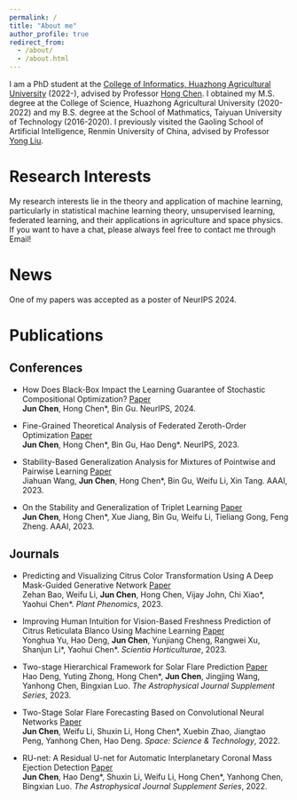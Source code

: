 ```yaml
---
permalink: /
title: "About me"
author_profile: true
redirect_from: 
  - /about/
  - /about.html
---
```


I am a PhD student at the [College of Informatics, Huazhong Agricultural University](https://coi.hzau.edu.cn/) (2022-), advised by Professor [Hong Chen](https://chenhongml.github.io/). I obtained my M.S. degree at the College of Science, Huazhong Agricultural University (2020-2022) and my B.S. degree at the School of Mathmatics, Taiyuan University of Technology (2016-2020). I previously visited the Gaoling School of Artificial Intelligence, Renmin University of China, advised by Professor [Yong Liu](https://liuyonggsai.github.io/chinese/).

Research Interests
======
My research interests lie in the theory and application of machine learning, particularly in statistical machine learning theory, unsupervised learning, federated learning, and their applications in agriculture and space physics. If you want to have a chat, please always feel free to contact me through Email!

News
======
One of my papers was accepted as a poster of NeurIPS 2024.

Publications
======
Conferences
-
- How Does Black-Box Impact the Learning Guarantee of Stochastic Compositional Optimization? [Paper](https://neurips.cc/virtual/2024/poster/96688)
<br>**Jun Chen**, Hong Chen*, Bin Gu. NeurIPS, 2024.

- Fine-Grained Theoretical Analysis of Federated Zeroth-Order Optimization [Paper](https://papers.nips.cc/paper_files/paper/2023/hash/aaa973f65b98c96e5f850d706464a3c4-Abstract-Conference.html)
<br>**Jun Chen**, Hong Chen*, Bin Gu, Hao Deng*. NeurIPS, 2023.

- Stability-Based Generalization Analysis for Mixtures of Pointwise and Pairwise Learning [Paper](https://ojs.aaai.org/index.php/AAAI/article/view/26205)
<br>Jiahuan Wang, **Jun Chen**, Hong Chen*, Bin Gu, Weifu Li, Xin Tang. AAAI, 2023.

- On the Stability and Generalization of Triplet Learning [Paper](https://ojs.aaai.org/index.php/AAAI/article/view/25859)
<br>**Jun Chen**, Hong Chen*, Xue Jiang, Bin Gu, Weifu Li, Tieliang Gong, Feng Zheng. AAAI, 2023.

Journals
-
- Predicting and Visualizing Citrus Color Transformation Using A Deep Mask-Guided Generative Network [Paper](https://spj.science.org/doi/10.34133/plantphenomics.0057)
<br>Zehan Bao, Weifu Li, **Jun Chen**, Hong Chen, Vijay John, Chi Xiao*, Yaohui Chen*. *Plant Phenomics*, 2023.

- Improving Human Intuition for Vision-Based Freshness Prediction of Citrus Reticulata Blanco Using Machine Learning [Paper](https://www.sciencedirect.com/science/article/pii/S0304423823004715)
<br>Yonghua Yu, Hao Deng, **Jun Chen**, Yunjiang Cheng, Rangwei Xu, Shanjun Li*, Yaohui Chen*. *Scientia Horticulturae*, 2023.

- Two-stage Hierarchical Framework for Solar Flare Prediction [Paper](https://iopscience.iop.org/article/10.3847/1538-4365/acebbe/meta)
<br>Hao Deng, Yuting Zhong, Hong Chen*, **Jun Chen**, Jingjing Wang, Yanhong Chen, Bingxian Luo. *The Astrophysical Journal Supplement Series*, 2023.

- Two-Stage Solar Flare Forecasting Based on Convolutional Neural Networks [Paper](https://spj.science.org/doi/10.34133/2022/9761567)
<br>**Jun Chen**, Weifu Li, Shuxin Li, Hong Chen*, Xuebin Zhao, Jiangtao Peng, Yanhong Chen, Hao Deng. *Space: Science & Technology*, 2022.

- RU-net: A Residual U-net for Automatic Interplanetary Coronal Mass Ejection Detection [Paper](https://doi.org/10.3847/1538-4365/ac4587)
<br>**Jun Chen**, Hao Deng*, Shuxin Li, Weifu Li, Hong Chen*, Yanhong Chen, Bingxian Luo. *The Astrophysical Journal Supplement Series*, 2022.
